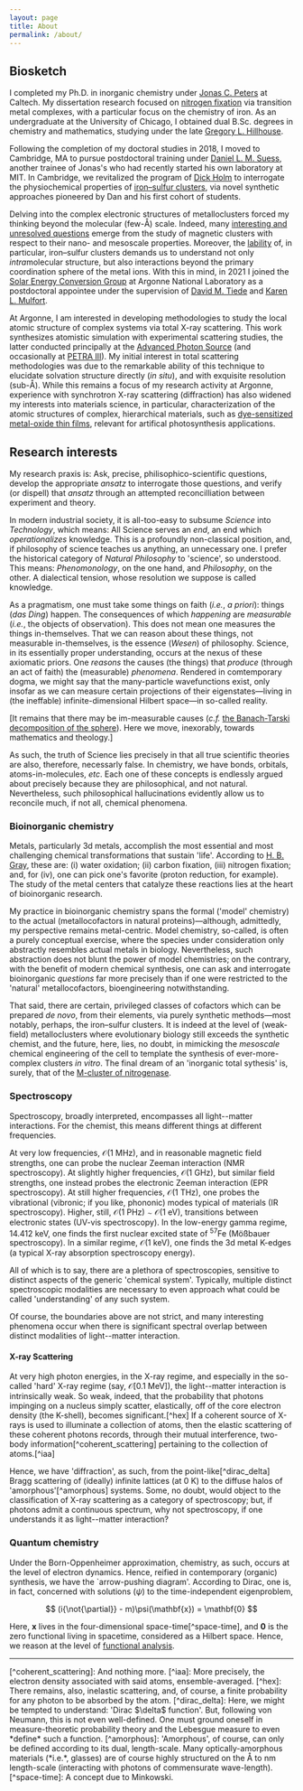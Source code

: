 ```yaml
---
layout: page
title: About
permalink: /about/
---
```


## Biosketch
I completed my Ph.D. in inorganic chemistry under [Jonas C. Peters](https://jcpgroup.caltech.edu) at Caltech. My dissertation research focused on [nitrogen fixation](https://en.wikipedia.org/wiki/Abiological_nitrogen_fixation_using_homogeneous_catalysts) via transition metal complexes, with a particular focus on the chemistry of iron. As an undergraduate at the University of Chicago, I obtained dual B.Sc. degrees in chemistry and mathematics, studying under the late [Gregory L. Hillhouse](http://glh-group.uchicago.edu).

Following the completion of my doctoral studies in 2018, I moved to Cambridge, MA to pursue postdoctoral training under [Daniel L. M. Suess](https://suessgroup.mit.edu), another trainee of Jonas's who had recently started his own laboratory at MIT. In Cambridge, we revitalized the program of [Dick Holm](https://en.wikipedia.org/wiki/Dick_Holm) to interrogate the physiochemical properties of [iron&ndash;sulfur clusters](https://en.wikipedia.org/wiki/Iron-sulfur_cluster), via novel synthetic approaches pioneered by Dan and his first cohort of students.

Delving into the complex electronic structures of metalloclusters forced my thinking beyond the molecular (few-&#8491;) scale. Indeed, many [interesting and unresolved questions](https://pubs.acs.org/doi/abs/10.1021/ja00226a025) emerge from the study of magnetic clusters with respect to their nano- and mesoscale properties. Moreover, the [lability](https://www.pnas.org/doi/abs/10.1073/pnas.2210528120) of, in particular, iron&ndash;sulfur clusters demands us to understand not only *intra*molecular structure, but also interactions beyond the primary coordination sphere of the metal ions. With this in mind, in 2021 I joined the [Solar Energy Conversion Group](https://blogs.anl.gov/solar-energy/) at Argonne National Laboratory as a postdoctoral appointee under the supervision of [David M. Tiede](https://www.anl.gov/profile/david-m-tiede) and [Karen L. Mulfort](https://www.anl.gov/profile/karen-l-mulfort). 

At Argonne, I am interested in developing methodologies to study the local atomic structure of complex systems via total X-ray scattering. This work synthesizes atomistic simulation with experimental scattering studies, the latter conducted principally at the [Advanced Photon Source](https://www.aps.anl.gov) (and occasionally at [PETRA III](https://photon-science.desy.de/facilities/petra_iii/index_eng.html)). My initial interest in total scattering methodologies was due to the remarkable ability of this technique to elucidate solvation structure directly (<i>in situ</i>), and with exquisite resolution (sub-&#8491;). While this remains a focus of my research activity at Argonne, experience with synchrotron X-ray scattering (diffraction) has also widened my interests into materials science, in particular, characterization of the atomic structures of complex, hierarchical materials, such as [dye-sensitized metal-oxide thin films](https://en.wikipedia.org/wiki/Dye-sensitized_solar_cell), relevant for artifical photosynthesis applications. 

## Research interests
My research praxis is: Ask, precise, philisophico-scientific questions, develop the appropriate <i>ansatz</i> to interrogate those questions, and verify (or dispell) that <i>ansatz</i> through an attempted reconcilliation between experiment and theory. 

In modern industrial society, it is all-too-easy to subsume <i>Science</i> into <i>Technology</i>, which means: All Science serves an <i>end</i>, an end which <i>operationalizes</i> knowledge. This is a profoundly non-classical position, and, if philosophy of science teaches us anything, an unnecessary one. I prefer the historical category of <i>Natural Philosophy</i> to 'science', so understood. This means: <i>Phenomonology</i>, on the one hand, and <i>Philosophy</i>, on the other. A dialectical tension, whose resolution we suppose is called knowledge. 

As a pragmatism, one must take some things on faith (<i>i.e.</i>, <i>a priori</i>): things (<i>das Ding</i>) happen. The consequences of which <i>happening</i> are <i>measurable</i> (<i>i.e.</i>, the objects of observation). This does not mean one measures the things in-themselves. That we can reason about these things, not measurable in-themselves, is the essence (<i>Wesen</i>) of philosophy. Science, in its essentially proper understanding, occurs at the nexus of these axiomatic priors. One <i>reasons</i> the causes (the things) that <i>produce</i> (through an act of faith) the (measurable) <i>phenomena</i>. Rendered in comtemporary dogma, we might say that the many-particle wavefunctions exist, only insofar as we can measure certain projections of their eigenstates&mdash;living in (the ineffable) infinite-dimensional Hilbert space&mdash;in so-called reality. 

[It remains that there may be im-measurable causes (<i>c.f.</i> [the Banach-Tarski decomposition of the sphere](https://en.wikipedia.org/wiki/Banach–Tarski_paradox)). Here we move, inexorably, towards mathematics and theology.] 

As such, the truth of Science lies precisely in that all true scientific theories are also, therefore, necessarly false. In chemistry, we have bonds, orbitals, atoms-in-molecules, <i>etc</i>. Each one of these concepts is endlessly argued about precisely because they are philosophical, and not natural. Nevertheless, such philosophical hallucinations evidently allow us to reconcile much, if not all, chemical phenomena. 

### Bioinorganic chemistry

Metals, particularly 3d metals, accomplish the most essential and most challenging chemical transformations that sustain 'life'. According to [H. B. Gray](https://calteches.library.caltech.edu/366/2/ES40.2.1977.pdf), these are: (i) water oxidation; (ii) carbon fixation, (iii) nitrogen fixation; and, for (iv), one can pick one's favorite (proton reduction, for example). The study of the metal centers that catalyze these reactions lies at the heart of bioinorganic research. 

My practice in bioinorganic chemistry spans the formal ('model' chemistry) to the actual (metallocofactors in natural proteins)&mdash;although, admittedly, my perspective remains metal-centric. Model chemistry, so-called, is often a purely conceptual exercise, where the species under consideration only abstractly resembles actual metals in biology. Nevertheless, such abstraction does not blunt the power of model chemistries; on the contrary, with the benefit of modern chemical synthesis, one can ask and interrogate bioinorganic <i>questions</i> far more precisely than if one were restricted to the 'natural' metallocofactors, bioengineering notwithstanding. 

That said, there are certain, privileged classes of cofactors which can be prepared <i>de novo</i>, from their elements, via purely synthetic methods&mdash;most notably, perhaps, the iron&ndash;sulfur clusters. It is indeed at the level of (weak-field) metalloclusters where evolutionary biology still exceeds the synthetic chemist, and the future, here, lies, no doubt, in mimicking the <i>mesoscale</i> chemical engineering of the cell to template the synthesis of ever-more-complex clusters <i>in vitro</i>. The final dream of an 'inorganic total sythesis' is, surely, that of the [M-cluster of nitrogenase](https://en.wikipedia.org/wiki/FeMoco).  


### Spectroscopy
Spectroscopy, broadly interpreted, encompasses all light--matter interactions. For the chemist, this means different things at different frequencies.

At very low frequencies, $\mathcal{O}(1\text{ MHz})$, and in reasonable magnetic field strengths, one can probe the nuclear Zeeman interaction (NMR spectroscopy). At slightly higher frequencies, $\mathcal{O}(1\text{ GHz})$, but similar field strengths, one instead probes the electronic Zeeman interaction (EPR spectroscopy). At still higher frequencies, $\mathcal{O}(1\text{ THz})$, one probes the vibrational (vibronic; if you like, phononic) modes typical of materials (IR spectroscopy). Higher, still, $\mathcal{O}(1\text{ PHz})\sim\mathcal{O}(1\text{ eV})$, transitions between electronic states (UV-vis spectroscopy). In the low-energy gamma regime, 14.412 keV, one finds the first nuclear excited state of <sup>57</sup>Fe (M&ouml;&szlig;bauer spectroscopy). In a similar regime, $\mathcal{O}(1\text{ keV})$, one finds the 3d metal K-edges (a typical X-ray absorption spectroscopy energy).

All of which is to say, there are a plethora of spectroscopies, sensitive to distinct aspects of the generic 'chemical system'. Typically, multiple distinct spectroscopic modalities are necessary to even approach what could be called 'understanding' of any such system. 

Of course, the boundaries above are not strict, and many interesting phenomena occur when there is significant spectral overlap between distinct modalities of light--matter interaction.

#### X-ray Scattering
At very high photon energies, in the X-ray regime, and especially in the so-called 'hard' X-ray regime (say, $\mathcal{O}[0.1\text{ MeV}]$), the light--matter interaction is intrinsically weak. So weak, indeed, that the probability that photons impinging on a nucleus simply scatter, elastically, off of the core electron density (the K-shell), becomes significant.[^hex] If a coherent source of X-rays is used to illuminate a collection of atoms, then the elastic scattering of these coherent photons records, through their mutual interference, two-body information[^coherent_scattering] pertaining to the collection of atoms.[^iaa]

Hence, we have 'diffraction', as such, from the point-like[^dirac_delta] Bragg scattering of (ideally) infinite lattices (at 0 K) to the diffuse halos of 'amorphous'[^amorphous] systems. Some, no doubt, would object to the classification of X-ray scattering as a category of spectroscopy; but, if photons admit a continuous spectrum, why not spectroscopy, if one understands it as light--matter interaction?

### Quantum chemistry
Under the Born-Oppenheimer approximation, chemistry, as such, occurs at the level of electron dynamics. Hence, reified in contemporary (organic) synthesis, we have the `arrow-pushing diagram'. According to Dirac, one is, in fact, concerned with solutions ($\psi$) to the time-independent eigenproblem,

$$
    (i{\not{\partial}} - m)\psi(\mathbf{x}) = \mathbf{0}
$$

Here, $\mathbf{x}$ lives in the four-dimensional space-time[^space-time], and $\mathbf{0}$ is the zero functional living in spacetime, considered as a Hilbert space. Hence, we reason at the level of [functional analysis](https://en.wikipedia.org/wiki/Functional_analysis).

<hr>
[^coherent_scattering]: And nothing more.
[^iaa]: More precisely, the electron density associated with said atoms, ensemble-averaged.
[^hex]: There remains, also, inelastic scattering, and, of course, a finite probability for any photon to be absorbed by the atom.
[^dirac_delta]: Here, we might be tempted to understand: 'Dirac $\delta$ function'. But, following von Neumann, this is not even well-defined. One must ground oneself in measure-theoretic probability theory and the Lebesgue measure to even *define* such a function.
[^amorphous]: 'Amorphous', of course, can only be defined according to its dual, length-scale. Many optically-amorphous materials (*i.e.*, glasses) are of course highly structured on the &Aring; to nm length-scale (interacting with photons of commensurate wave-length).
[^space-time]: A concept due to Minkowski.
